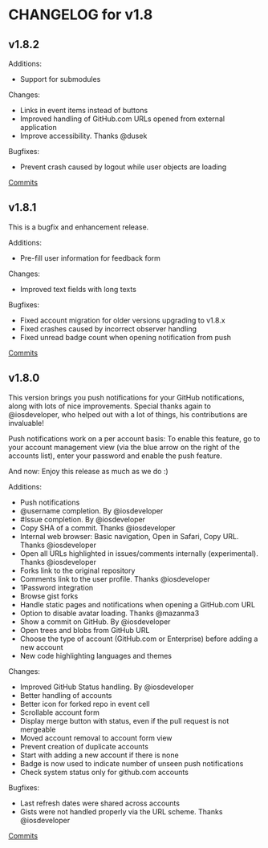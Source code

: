 # CHANGELOG for v1.8

## v1.8.2

Additions:

* Support for submodules

Changes:

* Links in event items instead of buttons
* Improved handling of GitHub.com URLs opened from external application
* Improve accessibility. Thanks @dusek

Bugfixes:

* Prevent crash caused by logout while user objects are loading

[Commits](https://github.com/dennisreimann/ioctocat/compare/v1.8.1...HEAD)

## v1.8.1

This is a bugfix and enhancement release.

Additions:

* Pre-fill user information for feedback form

Changes:

* Improved text fields with long texts

Bugfixes:

* Fixed account migration for older versions upgrading to v1.8.x
* Fixed crashes caused by incorrect observer handling
* Fixed unread badge count when opening notification from push

[Commits](https://github.com/dennisreimann/ioctocat/compare/v1.8.0...v1.8.1)

## v1.8.0

This version brings you push notifications for your GitHub notifications, along with lots of nice improvements.
Special thanks again to @iosdeveloper, who helped out with a lot of things, his contributions are invaluable!

Push notifications work on a per account basis: To enable this feature, go to your account management view (via the blue arrow on the right of the accounts list), enter your password and enable the push feature.

And now: Enjoy this release as much as we do :)

Additions:

* Push notifications
* @username completion. By @iosdeveloper
* #Issue completion. By @iosdeveloper
* Copy SHA of a commit. Thanks @iosdeveloper
* Internal web browser: Basic navigation, Open in Safari, Copy URL. Thanks @iosdeveloper
* Open all URLs highlighted in issues/comments internally (experimental). Thanks @iosdeveloper
* Forks link to the original repository
* Comments link to the user profile. Thanks @iosdeveloper
* 1Password integration
* Browse gist forks
* Handle static pages and notifications when opening a GitHub.com URL
* Option to disable avatar loading. Thanks @mazanma3
* Show a commit on GitHub. By @iosdeveloper
* Open trees and blobs from GitHub URL
* Choose the type of account (GitHub.com or Enterprise) before adding a new account
* New code highlighting languages and themes

Changes:

* Improved GitHub Status handling. By @iosdeveloper
* Better handling of accounts
* Better icon for forked repo in event cell
* Scrollable account form
* Display merge button with status, even if the pull request is not mergeable
* Moved account removal to account form view
* Prevent creation of duplicate accounts
* Start with adding a new account if there is none
* Badge is now used to indicate number of unseen push notifications
* Check system status only for github.com accounts

Bugfixes:

* Last refresh dates were shared across accounts
* Gists were not handled properly via the URL scheme. Thanks @iosdeveloper

[Commits](https://github.com/dennisreimann/ioctocat/compare/v1.7.8...v1.8.0)
